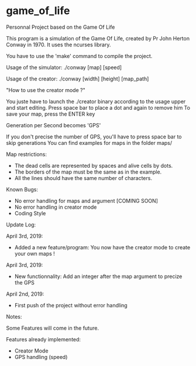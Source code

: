 # game_of_life
Personnal Project based on the Game Of Life

This program is a simulation of the Game Of Life, created by Pr John Herton Conway in 1970.
It uses the ncurses library.


You have to use the 'make' command to compile the project.

Usage of the simulator: ./conway [map] [speed]

Usage of the creator: ./conway [width] [height] [map_path]


"How to use the creator mode ?"

You juste have to launch the ./creator binary according to the usage upper and start editing.
Press space bar to place a dot and again to remove him
To save your map, press the ENTER key



Generation per Second becomes 'GPS'

If you don't precise the number of GPS, you'll have to press space bar to skip generations
You can find examples for maps in the folder maps/


Map restrictions:

- The dead cells are represented by spaces and alive cells by dots.
- The borders of the map must be the same as in the example.
- All the lines should have the same number of characters.


Known Bugs:

- No error handling for maps and argument [COMING SOON]
- No error handling in creator mode
- Coding Style


Update Log:

April 3rd, 2019:
- Added a new feature/program: You now have the creator mode to create your own maps !


April 3rd, 2019:
- New functionnality: Add an integer after the map argument to precize the GPS

April 2nd, 2019:
- First push of the project without error handling


Notes:

Some Features will come in the future.

Features already implemented:

- Creator Mode
- GPS handling (speed)